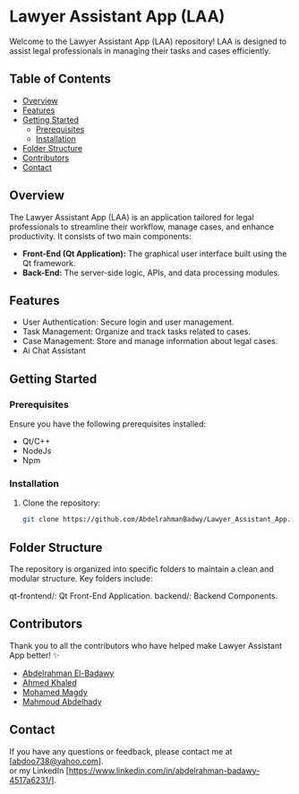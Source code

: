 # Lawyer Assistant App (LAA)

Welcome to the Lawyer Assistant App (LAA) repository! LAA is designed to assist legal professionals in managing their tasks and cases efficiently.

## Table of Contents

- [Overview](#overview)
- [Features](#features)
- [Getting Started](#getting-started)
  - [Prerequisites](#prerequisites)
  - [Installation](#installation)
- [Folder Structure](#folder-structure)
- [Contributors](#contributors)
- [Contact](#Contact)

## Overview

The Lawyer Assistant App (LAA) is an application tailored for legal professionals to streamline their workflow, manage cases, and enhance productivity. It consists of two main components:

- **Front-End (Qt Application):** The graphical user interface built using the Qt framework.
- **Back-End:** The server-side logic, APIs, and data processing modules.

## Features

- User Authentication: Secure login and user management.
- Task Management: Organize and track tasks related to cases.
- Case Management: Store and manage information about legal cases.
- Ai Chat Assistant  

## Getting Started

### Prerequisites

Ensure you have the following prerequisites installed:

- Qt/C++
- NodeJs
- Npm

### Installation

1. Clone the repository:

   ```bash
   git clone https://github.com/AbdelrahmanBadwy/Lawyer_Assistant_App.git
   
## Folder Structure
The repository is organized into specific folders to maintain a clean and modular structure. Key folders include:

qt-frontend/: Qt Front-End Application.
backend/: Backend Components.
## Contributors
Thank you to all the contributors who have helped make Lawyer Assistant App better! ✨
- [Abdelrahman El-Badawy](https://github.com/AbdelrahmanBadwy/)
- [Ahmed Khaled](https://github.com/Louda511)
- [Mohamed Magdy](https://github.com/MohamedMagdy097)
- [Mahmoud Abdelhady](https://github.com/mahmoud-abdelhadi)


## Contact

If you have any questions or feedback, please contact me at [abdoo738@yahoo.com].       
or my LinkedIn [https://www.linkedin.com/in/abdelrahman-badawy-4517a6231/].
